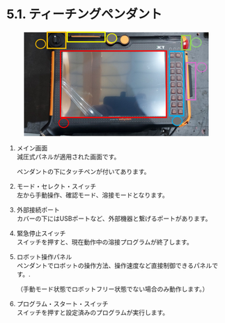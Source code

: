# 5.1. ティーチングペンダント

<figure><img src="../.gitbook/assets/그림47.png" alt=""><figcaption></figcaption></figure>

1.  メイン画面\
    減圧式パネルが適用された画面です。

    ペンダントの下にタッチペンが付いてあります。
2. モード・セレクト・スイッチ\
   左から手動操作、確認モード、溶接モードとなります。
3. 外部接続ポート\
   カバーの下にはUSBポートなど、外部機器と繋げるポートがあります。
4. 緊急停止スイッチ\
   スイッチを押すと、現在動作中の溶接プログラムが終了します。
5.  ロボット操作パネル\
    ペンダントでロボットの操作方法、操作速度など直接制御できるパネルです。.

    （手動モード状態でロボットフリー状態でない場合のみ動作します。）
6. プログラム・スタート・スイッチ\
   スイッチを押すと設定済みのプログラムが実行します。

